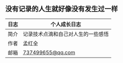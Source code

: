 ## 没有记录的人生就好像没有发生过一样

| 日志 | 个人成长日志                       |
| :--- | ---------------------------------- |
| 简介 | 记录技术点滴和自己对人生的一些感悟 |
| 作者 | 孟红全                             |
| 邮箱 | 737499655@qq.com                   |

